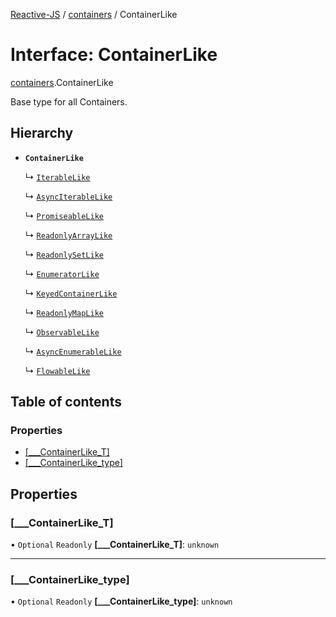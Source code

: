 [Reactive-JS](../README.md) / [containers](../modules/containers.md) / ContainerLike

# Interface: ContainerLike

[containers](../modules/containers.md).ContainerLike

Base type for all Containers.

## Hierarchy

- **`ContainerLike`**

  ↳ [`IterableLike`](containers.IterableLike.md)

  ↳ [`AsyncIterableLike`](containers.AsyncIterableLike.md)

  ↳ [`PromiseableLike`](containers.PromiseableLike.md)

  ↳ [`ReadonlyArrayLike`](containers.ReadonlyArrayLike.md)

  ↳ [`ReadonlySetLike`](containers.ReadonlySetLike.md)

  ↳ [`EnumeratorLike`](containers.EnumeratorLike.md)

  ↳ [`KeyedContainerLike`](keyed_containers.KeyedContainerLike.md)

  ↳ [`ReadonlyMapLike`](keyed_containers.ReadonlyMapLike.md)

  ↳ [`ObservableLike`](rx.ObservableLike.md)

  ↳ [`AsyncEnumerableLike`](streaming.AsyncEnumerableLike.md)

  ↳ [`FlowableLike`](streaming.FlowableLike.md)

## Table of contents

### Properties

- [[\_\_\_ContainerLike\_T]](containers.ContainerLike.md#[___containerlike_t])
- [[\_\_\_ContainerLike\_type]](containers.ContainerLike.md#[___containerlike_type])

## Properties

### [\_\_\_ContainerLike\_T]

• `Optional` `Readonly` **[\_\_\_ContainerLike\_T]**: `unknown`

___

### [\_\_\_ContainerLike\_type]

• `Optional` `Readonly` **[\_\_\_ContainerLike\_type]**: `unknown`
